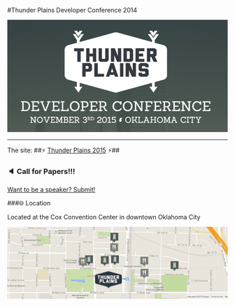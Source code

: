 #Thunder Plains Developer Conference 2014

![Thunderplains Banner](./readme/banner_2015.png)

-----------------------------------





The site:
##:zap: [Thunder Plains 2015](http://2015.thunderplainsconf.com) :zap:##

### :speaker: Call for Papers!!!

[Want to be a speaker? Submit!](http://cfp.thunderplainsconf.com)


###:globe_with_meridians: Location

Located at the Cox Convention Center in downtown Oklahoma City

![Thunderplains Location](./readme/tp_locale.png)
